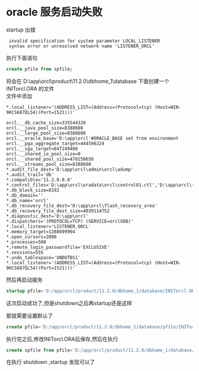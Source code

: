 # oracle 服务启动失败

startup 出错

```
 invalid specification for system parameter LOCAL_LISTENER
 syntax error or unresolved network name 'LISTENER_ORCL'
```

执行下面语句
```Sql
create pfile from spfile;
```
将会在 D:\app\orcl\product\11.2.0\dbhome_1\database 下面创建一个 INITorcl.ORA 的文件
<br />
文件中添加  
```
*.local_listener='(ADDRESS_LIST=(Address=(Protocol=tcp) (Host=WIN-9KCS687QL54)(Port=1521)))'
```

```
orcl.__db_cache_size=335544320
orcl.__java_pool_size=8388608
orcl.__large_pool_size=8388608
orcl.__oracle_base='D:\app\orcl'#ORACLE_BASE set from environment
orcl.__pga_aggregate_target=444596224
orcl.__sga_target=847249408
orcl.__shared_io_pool_size=0
orcl.__shared_pool_size=478150656
orcl.__streams_pool_size=8388608
*.audit_file_dest='D:\app\orcl\admin\orcl\adump'
*.audit_trail='db'
*.compatible='11.2.0.0.0'
*.control_files='D:\app\orcl\oradata\orcl\control01.ctl','D:\app\orcl\flash_recovery_area\orcl\control02.ctl'
*.db_block_size=8192
*.db_domain=''
*.db_name='orcl'
*.db_recovery_file_dest='D:\app\orcl\flash_recovery_area'
*.db_recovery_file_dest_size=4039114752
*.diagnostic_dest='D:\app\orcl'
*.dispatchers='(PROTOCOL=TCP) (SERVICE=orclXDB)'
*.local_listener='LISTENER_ORCL'
*.memory_target=1288699904
*.open_cursors=2000
*.processes=500
*.remote_login_passwordfile='EXCLUSIVE'
*.sessions=555
*.undo_tablespace='UNDOTBS1'
*.local_listener='(ADDRESS_LIST=(Address=(Protocol=tcp) (Host=WIN-9KCS687QL54)(Port=1521)))'
```

然后再启动服务
```Sql
startup pfile='D:/app/orcl/product/11.2.0/dbhome_1/database/INITorcl.ORA'
```


这次启动成功了,但是shutdown之后再startup还是这样

那就需要设置默认了

```Sql
create pfile='D:/app/orcl/product/11.2.0/dbhome_1/database/pfile/INITorcl.ORA' from spfile;
```
执行完之后,修改INITorcl.ORA后保存,然后在执行

```Sql
create spfile from pfile='D:/app/orcl/product/11.2.0/dbhome_1/database/pfile/INITorcl.ORA';
```

在执行 shutdown ,startup 发现可以了
